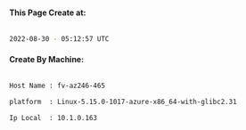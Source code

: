 
   
#### This Page Create at:

```bash

2022-08-30 - 05:12:57 UTC

```

#### Create By Machine:

```bash

Host Name : fv-az246-465

platform  : Linux-5.15.0-1017-azure-x86_64-with-glibc2.31

Ip Local  : 10.1.0.163

```

